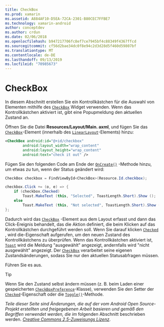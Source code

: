 ```yaml
---
title: CheckBox
ms.prod: xamarin
ms.assetid: A884AF10-D5EA-72CA-2301-B80CEC7FFBE7
ms.technology: xamarin-android
author: conceptdev
ms.author: crdun
ms.date: 02/06/2018
ms.openlocfilehash: b947217706fc8ef7ce7945bf4c88349f4367ffcd
ms.sourcegitcommit: cf56d2bae34dc0f8e94c2d3d28d5f460d59807bf
ms.translationtype: MT
ms.contentlocale: de-DE
ms.lasthandoff: 09/13/2019
ms.locfileid: "70985673"
---
```

# <a name="checkbox"></a>CheckBox

In diesem Abschnitt erstellen Sie ein Kontrollkästchen für die Auswahl von Elementen mithilfe des [`CheckBox`](xref:Android.Widget.CheckBox) Widget verwenden. Wenn das Kontrollkästchen aktiviert ist, gibt eine Popupmeldung den aktuellen Zustand an.

Öffnen Sie die Datei **Resources/Layout/Main. axml**, und fügen Sie das [`CheckBox`](xref:Android.Widget.CheckBox)-Element (innerhalb des [`LinearLayout`](xref:Android.Widget.LinearLayout)-Elements) hinzu:

```xml
<CheckBox android:id="@+id/checkbox"
        android:layout_width="wrap_content"
        android:layout_height="wrap_content"
        android:text="check it out" />
```

Fügen Sie den folgenden Code am Ende der [`OnCreate()`](xref:Android.App.Activity.OnCreate*) -Methode hinzu, um etwas zu tun, wenn der Status geändert wird:

```csharp
CheckBox checkbox = FindViewById<CheckBox>(Resource.Id.checkbox);

checkbox.Click += (o, e) => {
    if (checkbox.Checked)
        Toast.MakeText (this, "Selected", ToastLength.Short).Show ();
    else
        Toast.MakeText (this, "Not selected", ToastLength.Short).Show ();
};
```

Dadurch wird das [`CheckBox`](xref:Android.Widget.CheckBox) -Element aus dem Layout erfasst und dann das Click-Ereignis behandelt, das die Aktion definiert, die beim Klicken auf das Kontrollkästchen durchgeführt werden soll. Wenn Sie darauf klicken [`Checked`](xref:Android.Widget.CompoundButton.Checked) , wird die-Eigenschaft aufgerufen, um den neuen Zustand des Kontrollkästchens zu überprüfen. Wenn das Kontrollkästchen aktiviert ist, [`Toast`](xref:Android.Widget.Toast) wird die Meldung "ausgewählt" angezeigt, andernfalls wird "nicht ausgewählt" angezeigt. Der [`CheckBox`](xref:Android.Widget.CheckBox) verarbeitet seine eigenen Zustandsänderungen, sodass Sie nur den aktuellen Statusabfragen müssen.

Führen Sie es aus.

> [!TIP]
> Wenn Sie den Zustand selbst ändern müssen (z. B. beim Laden einer gespeicherten [`CheckBoxPreference`](xref:Android.Preferences.CheckBoxPreference)-Klasse), verwenden Sie den Setter der [`Checked`](xref:Android.Widget.CompoundButton.Checked)-Eigenschaft oder die [`Toggle()`](xref:Android.Widget.CompoundButton.Toggle)-Methode.

*Teile dieser Seite sind Änderungen, die auf der vom Android Open Source-Projekt erstellten und freigegebenen Arbeit basieren und gemäß den Begriffen verwendet werden, die im* folgenden Abschnitt beschrieben werden. [*Creative Commons 2,5-Zuweisungs Lizenz*](http://creativecommons.org/licenses/by/2.5/).
